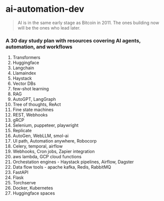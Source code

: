 # ai-automation-dev

> AI is in the same early stage as Bitcoin in 2011. The ones building now will be the ones who lead later.

### A 30 day study plan with resources covering AI agents, automation, and workflows
1. Transformers
2. Huggingface
3. Langchain
4. Llamaindex
5. Haystack
6. Vector DBs
7. few-shot learning
8. RAG
9. AutoGPT, LangGraph
10. Tree of thoughts, ReAct
11. Fine state machines
12. REST, Webhooks
13. gRCP
14. Selenium, puppeteer, playwright
15. Replicate
16. AutoGen, WebLLM, smol-ai
17. UI path, Automation anywhere, Robocorp
18. Celery, temporal, airflow
19. Webhooks, Cron jobs, Zapier integration
20. aws lambda, GCP cloud functions
21. Orchestation engines - Haystack pipelines, Airflow, Dagster
22. Data flow tools - apache kafka, Redis, RabbitMQ
23. FastAPI
24. Flask
25. Torchserve
26. Docker, Kubernetes
27. Huggingface spaces 
    
